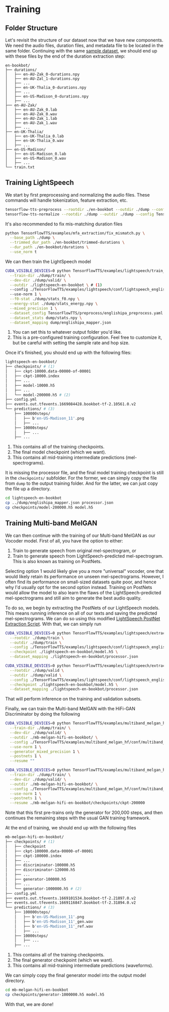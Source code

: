 # Training

## Folder Structure

Let's revisit the structure of our dataset now that we have new components. We need the audio files, duration files, and metadata file to be located in the same folder. Continuing with the same [sample dataset](../dataset/#example), we should end up with these files by the end of the duration extraction step:

```
en-bookbot/
├── durations/
│   ├── en-AU-Zak_0-durations.npy
│   ├── en-AU-Zal_1-durations.npy
│   ├── ...
│   ├── en-UK-Thalia_0-durations.npy
│   ├── ...
│   ├── en-US-Madison_0-durations.npy
│   ├── ...
├── en-AU-Zak/
│   ├── en-AU-Zak_0.lab
│   ├── en-AU-Zak_0.wav
│   ├── en-AU-Zak_1.lab
│   ├── en-AU-Zak_1.wav
│   ├── ...
├── en-UK-Thalia/
│   ├── en-UK-Thalia_0.lab
│   ├── en-UK-Thalia_0.wav
│   ├── ...
├── en-US-Madison/
│   ├── en-US-Madison_0.lab
│   ├── en-US-Madison_0.wav
│   ├── ...
└── train.txt
```

## Training LightSpeech

We start by first preprocessing and normalizing the audio files. These commands will handle tokenization, feature extraction, etc.

```sh
tensorflow-tts-preprocess --rootdir ./en-bookbot --outdir ./dump --config TensorFlowTTS/preprocess/englishipa_preprocess.yaml --dataset englishipa --verbose 2
tensorflow-tts-normalize --rootdir ./dump --outdir ./dump --config TensorFlowTTS/preprocess/englishipa_preprocess.yaml --dataset englishipa --verbose 2
```

It's also recommended to fix mis-matching duration files

```sh
python TensorFlowTTS/examples/mfa_extraction/fix_mismatch.py \
  --base_path ./dump \
  --trimmed_dur_path ./en-bookbot/trimmed-durations \
  --dur_path ./en-bookbot/durations \
  --use_norm t
```

We can then train the LightSpeech model

```sh
CUDA_VISIBLE_DEVICES=0 python TensorFlowTTS/examples/lightspeech/train_lightspeech.py \
  --train-dir ./dump/train/ \
  --dev-dir ./dump/valid/ \
  --outdir ./lightspeech-en-bookbot \ # (1)
  --config ./TensorFlowTTS/examples/lightspeech/conf/lightspeech_englishipa.yaml \ # (2)
  --use-norm 1 \
  --f0-stat ./dump/stats_f0.npy \
  --energy-stat ./dump/stats_energy.npy \
  --mixed_precision 1 \
  --dataset_config TensorFlowTTS/preprocess/englishipa_preprocess.yaml \
  --dataset_stats dump/stats.npy \
  --dataset_mapping dump/englishipa_mapper.json
```

1. You can set this to whatever output folder you'd like.
2. This is a pre-configured training configuration. Feel free to customize it, but be careful with setting the sample rate and hop size.

Once it's finished, you should end up with the following files:

```sh
lightspeech-en-bookbot/
├── checkpoints/ # (1)
│   ├── ckpt-10000.data-00000-of-00001
│   ├── ckpt-10000.index
│   ├── ...
│   ├── model-10000.h5
│   ├── ...
│   └── model-200000.h5 # (2)
├── config.yml
├── events.out.tfevents.1669084428.bookbot-tf-2.10561.0.v2
└── predictions/ # (3)
    ├── 100000steps/
    │   ├── b'en-US-Madison_11'.png
    │   ├── ...
    ├── 10000steps/
    │   ├── ...
    ├── ...
```

1. This contains all of the training checkpoints.
2. The final model checkpoint (which we want).
3. This contains all mid-training intermediate predictions (mel-spectrograms).

It is missing the processor file, and the final model training checkpoint is still in the `checkpoints/` subfolder. For the former, we can simply copy the file from `dump` to the output training folder. And for the latter, we can just copy the file up a directory.

```sh
cd lightspeech-en-bookbot
cp ../dump/englishipa_mapper.json processor.json
cp checkpoints/model-200000.h5 model.h5
```

## Training Multi-band MelGAN

We can then continue with the training of our Multi-band MelGAN as our Vocoder model. First of all, you have the option to either:
1. Train to generate speech from original mel-spectrogram, or
2. Train to generate speech from LightSpeech-predicted mel-spectrogram. This is also known as training on PostNets.

Selecting option 1 would likely give you a more "universal" vocoder, one that would likely retain its performance on unseen mel-spectrograms. However, I often find its performance on small-sized datasets quite poor, and hence why I'd usually opt for the second option instead. Training on PostNets would allow the model to also learn the flaws of the LightSpeech-predicted mel-spectrograms and still aim to generate the best audio quality.

To do so, we begin by extracting the PostNets of our LightSpeech models. This means running inference on all of our texts and saving the predicted mel-spectrograms. We can do so using this modified [LightSpeech PostNet Extraction Script](https://github.com/w11wo/TensorFlowTTS/blob/master/examples/lightspeech/extractls_postnets.py). With that, we can simply run

```sh
CUDA_VISIBLE_DEVICES=0 python TensorFlowTTS/examples/lightspeech/extractls_postnets.py \
  --rootdir ./dump/train \
  --outdir ./dump/train \
  --config ./TensorFlowTTS/examples/lightspeech/conf/lightspeech_englishipa.yaml \
  --checkpoint ./lightspeech-en-bookbot/model.h5 \
  --dataset_mapping ./lightspeech-en-bookbot/processor.json

CUDA_VISIBLE_DEVICES=0 python TensorFlowTTS/examples/lightspeech/extractls_postnets.py \
  --rootdir ./dump/valid \
  --outdir ./dump/valid \
  --config ./TensorFlowTTS/examples/lightspeech/conf/lightspeech_englishipa.yaml \
  --checkpoint ./lightspeech-en-bookbot/model.h5 \
  --dataset_mapping ./lightspeech-en-bookbot/processor.json
```

That will perform inference on the training and validation subsets.

Finally, we can train the Multi-band MelGAN with the HiFi-GAN Discriminator by doing the following

```sh
CUDA_VISIBLE_DEVICES=0 python TensorFlowTTS/examples/multiband_melgan_hf/train_multiband_melgan_hf.py \
  --train-dir ./dump/train/ \
  --dev-dir ./dump/valid/ \
  --outdir ./mb-melgan-hifi-en-bookbot/ \
  --config ./TensorFlowTTS/examples/multiband_melgan_hf/conf/multiband_melgan_hf.en.v1.yml \
  --use-norm 1 \
  --generator_mixed_precision 1 \
  --postnets 1 \
  --resume ""

CUDA_VISIBLE_DEVICES=0 python TensorFlowTTS/examples/multiband_melgan_hf/train_multiband_melgan_hf.py \
  --train-dir ./dump/train/ \
  --dev-dir ./dump/valid/ \
  --outdir ./mb-melgan-hifi-en-bookbot/ \
  --config ./TensorFlowTTS/examples/multiband_melgan_hf/conf/multiband_melgan_hf.en.v1.yml \
  --use-norm 1 \
  --postnets 1 \
  --resume ./mb-melgan-hifi-en-bookbot/checkpoints/ckpt-200000
```

Note that this first pre-trains only the generator for 200,000 steps, and then continues the remaining steps with the usual GAN training framework.

At the end of training, we should end up with the following files

```sh
mb-melgan-hifi-en-bookbot/
├── checkpoints/ # (1)
│   ├── checkpoint
│   ├── ckpt-100000.data-00000-of-00001
│   ├── ckpt-100000.index
│   ├── ...
│   ├── discriminator-100000.h5
│   ├── discriminator-120000.h5
│   ├── ...
│   ├── generator-100000.h5
│   ├── ...
│   └── generator-1000000.h5 # (2)
├── config.yml
├── events.out.tfevents.1669101534.bookbot-tf-2.21897.0.v2
├── events.out.tfevents.1669116847.bookbot-tf-2.31894.0.v2
└── predictions/ # (3)
    ├── 100000steps/
    │   ├── b'en-US-Madison_11'.png
    │   ├── b'en-US-Madison_11'_gen.wav
    │   ├── b'en-US-Madison_11'_ref.wav
    │   ├── ...
    ├── 10000steps/
    │   ├── ...
    ├── ...
```

1. This contains all of the training checkpoints.
2. The final generator checkpoint (which we want).
3. This contains all mid-training intermediate predictions (waveforms).


We can simply copy the final generator model into the output model directory.

```sh
cd mb-melgan-hifi-en-bookbot
cp checkpoints/generator-1000000.h5 model.h5
```

With that, we are done!